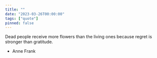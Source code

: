 ```yaml
---
title: ""
date: "2023-03-26T00:00:00"
tags: ["quote"]
pinned: false
---
```


Dead people receive more flowers than the living ones because regret is stronger than gratitude.

- Anne Frank